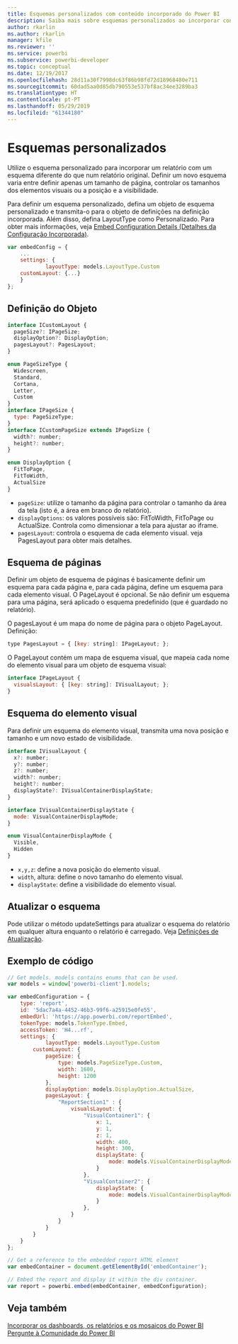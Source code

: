 ```yaml
---
title: Esquemas personalizados com conteúdo incorporado do Power BI
description: Saiba mais sobre esquemas personalizados ao incorporar conteúdo do Power BI na sua aplicação.
author: rkarlin
ms.author: rkarlin
manager: kfile
ms.reviewer: ''
ms.service: powerbi
ms.subservice: powerbi-developer
ms.topic: conceptual
ms.date: 12/19/2017
ms.openlocfilehash: 28d11a30f7998dc63f86b98fd72d18968480e711
ms.sourcegitcommit: 60dad5aa0d85db790553e537bf8ac34ee3289ba3
ms.translationtype: HT
ms.contentlocale: pt-PT
ms.lasthandoff: 05/29/2019
ms.locfileid: "61344180"
---
```

# <a name="custom-layouts"></a>Esquemas personalizados

Utilize o esquema personalizado para incorporar um relatório com um esquema diferente do que num relatório original. Definir um novo esquema varia entre definir apenas um tamanho de página, controlar os tamanhos dos elementos visuais ou a posição e a visibilidade.

Para definir um esquema personalizado, defina um objeto de esquema personalizado e transmita-o para o objeto de definições na definição incorporada. Além disso, defina LayoutType como Personalizado. Para obter mais informações, veja [Embed Configuration Details (Detalhes da Configuração Incorporada)](https://github.com/Microsoft/PowerBI-JavaScript/wiki/Embed-Configuration-Details).

```javascript
var embedConfig = {
    ...
    settings: {
            layoutType: models.LayoutType.Custom
    customLayout: {...}
    }
};
```

## <a name="object-definition"></a>Definição do Objeto

```javascript
interface ICustomLayout {
  pageSize?: IPageSize;
  displayOption?: DisplayOption;
  pagesLayout?: PagesLayout;
}

enum PageSizeType {
  Widescreen,
  Standard,
  Cortana,
  Letter,
  Custom
}
interface IPageSize {
  type: PageSizeType;
}
interface ICustomPageSize extends IPageSize {
  width?: number;
  height?: number;
}

enum DisplayOption {
  FitToPage,
  FitToWidth,
  ActualSize
}
```

- `pageSize`: utilize o tamanho da página para controlar o tamanho da área da tela (isto é, a área em branco do relatório).
- `displayOptions`: os valores possíveis são: FitToWidth, FitToPage ou ActualSize. Controla como dimensionar a tela para ajustar ao iframe.
- `pagesLayout`: controla o esquema de cada elemento visual. veja PagesLayout para obter mais detalhes.

## <a name="pages-layout"></a>Esquema de páginas

Definir um objeto de esquema de páginas é basicamente definir um esquema para cada página e, para cada página, define um esquema para cada elemento visual.
O PageLayout é opcional. Se não definir um esquema para uma página, será aplicado o esquema predefinido (que é guardado no relatório).

O pagesLayout é um mapa do nome de página para o objeto PageLayout. Definição:

```javascript
type PagesLayout = { [key: string]: IPageLayout; };
```

O PageLayout contém um mapa de esquema visual, que mapeia cada nome do elemento visual para um objeto de esquema visual:

```javascript
interface IPageLayout {
  visualsLayout: { [key: string]: IVisualLayout; };
}
```

## <a name="visual-layout"></a>Esquema do elemento visual

Para definir um esquema do elemento visual, transmita uma nova posição e tamanho e um novo estado de visibilidade.

```javascript
interface IVisualLayout {
  x?: number;
  y?: number;
  z?: number;
  width?: number;
  height?: number;
  displayState?: IVisualContainerDisplayState;
}

interface IVisualContainerDisplayState {
  mode: VisualContainerDisplayMode;
}

enum VisualContainerDisplayMode {
  Visible,
  Hidden
}
```

- `x,y,z`: define a nova posição do elemento visual.
- `width`, altura: define o novo tamanho do elemento visual.
- `displayState`: define a visibilidade do elemento visual.

## <a name="update-layout"></a>Atualizar o esquema

Pode utilizar o método updateSettings para atualizar o esquema do relatório em qualquer altura enquanto o relatório é carregado. Veja [Definições de Atualização](https://github.com/Microsoft/PowerBI-JavaScript/wiki/Update-Settings).

## <a name="code-example"></a>Exemplo de código

```javascript
// Get models. models contains enums that can be used.
var models = window['powerbi-client'].models;

var embedConfiguration = {
    type: 'report',
    id: '5dac7a4a-4452-46b3-99f6-a25915e0fe55',
    embedUrl: 'https://app.powerbi.com/reportEmbed',
    tokenType: models.TokenType.Embed,
    accessToken: 'H4...rf',
    settings: {
            layoutType: models.LayoutType.Custom
        customLayout: {
            pageSize: {
                type: models.PageSizeType.Custom,
                width: 1600,
                height: 1200
            },
            displayOption: models.DisplayOption.ActualSize,
            pagesLayout: {
                "ReportSection1" : {
                    visualsLayout: {
                        "VisualContainer1": {
                            x: 1,
                            y: 1,
                            z: 1,
                            width: 400,
                            height: 300,
                            displayState: {
                                mode: models.VisualContainerDisplayMode.Visible
                            }
                        },
                        "VisualContainer2": {
                            displayState: {
                                mode: models.VisualContainerDisplayMode.Hidden
                            }
                        },
                    }
                }
            }
        }
    }
};

// Get a reference to the embedded report HTML element
var embedContainer = document.getElementById('embedContainer');

// Embed the report and display it within the div container.
var report = powerbi.embed(embedContainer, embedConfiguration);
```

## <a name="see-also"></a>Veja também

[Incorporar os dashboards, os relatórios e os mosaicos do Power BI](embedding-content.md)   
[Pergunte à Comunidade do Power BI](https://community.powerbi.com/)